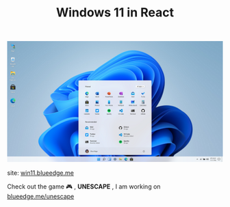 <h1 align="center">Windows 11 in React</h1>
<br>

![blueweb](./public/img/home.png)

site: [win11.blueedge.me](https://win11.blueedge.me)

Check out the game 🎮 , **UNESCAPE** , I am working on [blueedge.me/unescape](https://blueedge.me/unescape)
